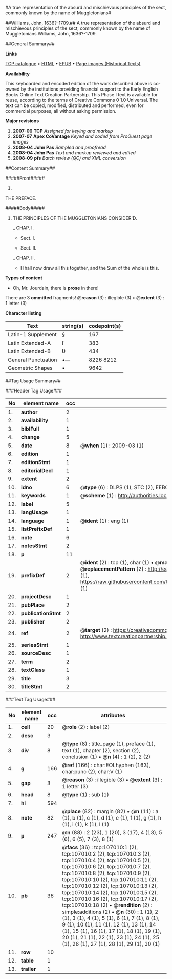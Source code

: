#A true representation of the absurd and mischievous principles of the sect, commonly known by the name of Muggletonians#

##Williams, John, 1636?-1709.##
A true representation of the absurd and mischievous principles of the sect, commonly known by the name of Muggletonians
Williams, John, 1636?-1709.

##General Summary##

**Links**

[TCP catalogue](http://www.ota.ox.ac.uk/tcp/)  • 
[HTML](http://tei.it.ox.ac.uk/tcp/Texts-HTML/free/A66/A66428.html)  • 
[EPUB](http://tei.it.ox.ac.uk/tcp/Texts-EPUB/free/A66/A66428.epub) • 
[Page images (Historical Texts)](https://data.historicaltexts.jisc.ac.uk/view?pubId=eebo-18197227e&pageId=eebo-18197227e-107010-1)

**Availability**

This keyboarded and encoded edition of the
	       work described above is co-owned by the institutions
	       providing financial support to the Early English Books
	       Online Text Creation Partnership. This Phase I text is
	       available for reuse, according to the terms of Creative
	       Commons 0 1.0 Universal. The text can be copied,
	       modified, distributed and performed, even for
	       commercial purposes, all without asking permission.

**Major revisions**

1. __2007-06__ __TCP__ *Assigned for keying and markup*
1. __2007-07__ __Apex CoVantage__ *Keyed and coded from ProQuest page images*
1. __2008-04__ __John Pas__ *Sampled and proofread*
1. __2008-04__ __John Pas__ *Text and markup reviewed and edited*
1. __2008-09__ __pfs__ *Batch review (QC) and XML conversion*

##Content Summary##

#####Front#####

1. 
THE PREFACE.

#####Body#####

1. THE PRINCIPLES OF THE MUGGLETONIANS CONSIDER'D.

    _ CHAP. I.

      * Sect. I.

      * Sect. II.

    _ CHAP. II.

      * I ſhall now draw all this together, and the Sum of the whole is this.

**Types of content**

  * Oh, Mr. Jourdain, there is **prose** in there!

There are 3 **ommitted** fragments! 
 @__reason__ (3) : illegible (3)  •  @__extent__ (3) : 1 letter (3)

**Character listing**


|Text|string(s)|codepoint(s)|
|---|---|---|
|Latin-1 Supplement|§|167|
|Latin Extended-A|ſ|383|
|Latin Extended-B|Ʋ|434|
|General Punctuation|•—|8226 8212|
|Geometric Shapes|▪|9642|

##Tag Usage Summary##

###Header Tag Usage###

|No|element name|occ|attributes|
|---|---|---|---|
|1.|__author__|2||
|2.|__availability__|1||
|3.|__biblFull__|1||
|4.|__change__|5||
|5.|__date__|8| @__when__ (1) : 2009-03 (1)|
|6.|__edition__|1||
|7.|__editionStmt__|1||
|8.|__editorialDecl__|1||
|9.|__extent__|2||
|10.|__idno__|6| @__type__ (6) : DLPS (1), STC (2), EEBO-CITATION (1), OCLC (1), VID (1)|
|11.|__keywords__|1| @__scheme__ (1) : http://authorities.loc.gov/ (1)|
|12.|__label__|5||
|13.|__langUsage__|1||
|14.|__language__|1| @__ident__ (1) : eng (1)|
|15.|__listPrefixDef__|1||
|16.|__note__|6||
|17.|__notesStmt__|2||
|18.|__p__|11||
|19.|__prefixDef__|2| @__ident__ (2) : tcp (1), char (1)  •  @__matchPattern__ (2) : ([0-9\-]+):([0-9IVX]+) (1), (.+) (1)  •  @__replacementPattern__ (2) : http://eebo.chadwyck.com/downloadtiff?vid=$1&page=$2 (1), https://raw.githubusercontent.com/textcreationpartnership/Texts/master/tcpchars.xml#$1 (1)|
|20.|__projectDesc__|1||
|21.|__pubPlace__|2||
|22.|__publicationStmt__|2||
|23.|__publisher__|2||
|24.|__ref__|2| @__target__ (2) : https://creativecommons.org/publicdomain/zero/1.0/ (1), http://www.textcreationpartnership.org/docs/. (1)|
|25.|__seriesStmt__|1||
|26.|__sourceDesc__|1||
|27.|__term__|2||
|28.|__textClass__|1||
|29.|__title__|3||
|30.|__titleStmt__|2||


###Text Tag Usage###

|No|element name|occ|attributes|
|---|---|---|---|
|1.|__cell__|20| @__role__ (2) : label (2)|
|2.|__desc__|3||
|3.|__div__|8| @__type__ (8) : title_page (1), preface (1), text (1), chapter (2), section (2), conclusion (1)  •  @__n__ (4) : 1 (2), 2 (2)|
|4.|__g__|166| @__ref__ (166) : char:EOLhyphen (163), char:punc (2), char:V (1)|
|5.|__gap__|3| @__reason__ (3) : illegible (3)  •  @__extent__ (3) : 1 letter (3)|
|6.|__head__|8| @__type__ (1) : sub (1)|
|7.|__hi__|594||
|8.|__note__|82| @__place__ (82) : margin (82)  •  @__n__ (11) : a (1), b (1), c (1), d (1), e (1), f (1), g (1), h (1), i (1), k (1), l (1)|
|9.|__p__|247| @__n__ (88) : 2 (23), 1 (20), 3 (17), 4 (13), 5 (6), 6 (5), 7 (3), 8 (1)|
|10.|__pb__|36| @__facs__ (36) : tcp:107010:1 (2), tcp:107010:2 (2), tcp:107010:3 (2), tcp:107010:4 (2), tcp:107010:5 (2), tcp:107010:6 (2), tcp:107010:7 (2), tcp:107010:8 (2), tcp:107010:9 (2), tcp:107010:10 (2), tcp:107010:11 (2), tcp:107010:12 (2), tcp:107010:13 (2), tcp:107010:14 (2), tcp:107010:15 (2), tcp:107010:16 (2), tcp:107010:17 (2), tcp:107010:18 (2)  •  @__rendition__ (2) : simple:additions (2)  •  @__n__ (30) : 1 (1), 2 (1), 3 (1), 4 (1), 5 (1), 6 (1), 7 (1), 8 (1), 9 (1), 10 (1), 11 (1), 12 (1), 13 (1), 14 (1), 15 (1), 16 (1), 17 (1), 18 (1), 19 (1), 20 (1), 21 (1), 22 (1), 23 (1), 24 (1), 25 (1), 26 (1), 27 (1), 28 (1), 29 (1), 30 (1)|
|11.|__row__|10||
|12.|__table__|1||
|13.|__trailer__|1||
